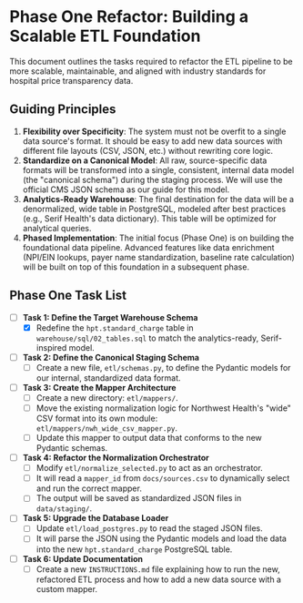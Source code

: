 # Phase One Refactor: Building a Scalable ETL Foundation

This document outlines the tasks required to refactor the ETL pipeline to be more scalable, maintainable, and aligned with industry standards for hospital price transparency data.

## Guiding Principles

1.  **Flexibility over Specificity**: The system must not be overfit to a single data source's format. It should be easy to add new data sources with different file layouts (CSV, JSON, etc.) without rewriting core logic.
2.  **Standardize on a Canonical Model**: All raw, source-specific data formats will be transformed into a single, consistent, internal data model (the "canonical schema") during the staging process. We will use the official CMS JSON schema as our guide for this model.
3.  **Analytics-Ready Warehouse**: The final destination for the data will be a denormalized, wide table in PostgreSQL, modeled after best practices (e.g., Serif Health's data dictionary). This table will be optimized for analytical queries.
4.  **Phased Implementation**: The initial focus (Phase One) is on building the foundational data pipeline. Advanced features like data enrichment (NPI/EIN lookups, payer name standardization, baseline rate calculation) will be built on top of this foundation in a subsequent phase.

## Phase One Task List

-   [ ] **Task 1: Define the Target Warehouse Schema**
    -   [x] Redefine the `hpt.standard_charge` table in `warehouse/sql/02_tables.sql` to match the analytics-ready, Serif-inspired model.
-   [ ] **Task 2: Define the Canonical Staging Schema**
    -   [ ] Create a new file, `etl/schemas.py`, to define the Pydantic models for our internal, standardized data format.
-   [ ] **Task 3: Create the Mapper Architecture**
    -   [ ] Create a new directory: `etl/mappers/`.
    -   [ ] Move the existing normalization logic for Northwest Health's "wide" CSV format into its own module: `etl/mappers/nwh_wide_csv_mapper.py`.
    -   [ ] Update this mapper to output data that conforms to the new Pydantic schemas.
-   [ ] **Task 4: Refactor the Normalization Orchestrator**
    -   [ ] Modify `etl/normalize_selected.py` to act as an orchestrator.
    -   [ ] It will read a `mapper_id` from `docs/sources.csv` to dynamically select and run the correct mapper.
    -   [ ] The output will be saved as standardized JSON files in `data/staging/`.
-   [ ] **Task 5: Upgrade the Database Loader**
    -   [ ] Update `etl/load_postgres.py` to read the staged JSON files.
    -   [ ] It will parse the JSON using the Pydantic models and load the data into the new `hpt.standard_charge` PostgreSQL table.
-   [ ] **Task 6: Update Documentation**
    -   [ ] Create a new `INSTRUCTIONS.md` file explaining how to run the new, refactored ETL process and how to add a new data source with a custom mapper.
